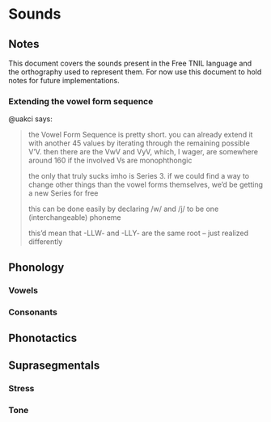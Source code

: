 # Sounds
## Notes
This document covers the sounds present in the Free TNIL language and the orthography used to represent them.
For now use this document to hold notes for future implementations.

### Extending the vowel form sequence
@uakci says:
> the Vowel Form Sequence is pretty short. you can already extend it with another
> 45 values by iterating through the remaining possible V’V. then there are the
> VwV and VyV, which, I wager, are somewhere around 160 if the involved Vs are
> monophthongic
> 
> the only that truly sucks imho is Series 3. if we could find a way to change
> other things than the vowel forms themselves, we’d be getting a new Series for
> free
> 
> this can be done easily by declaring /w/ and /j/ to be one (interchangeable) phoneme
> 
> this’d mean that -LLW- and -LLY- are the same root – just realized differently

## Phonology
### Vowels
### Consonants
## Phonotactics
## Suprasegmentals
### Stress
### Tone


